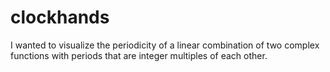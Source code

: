 # clockhands

I wanted to visualize the periodicity of a linear combination of two complex
functions with periods that are integer multiples of each other.
